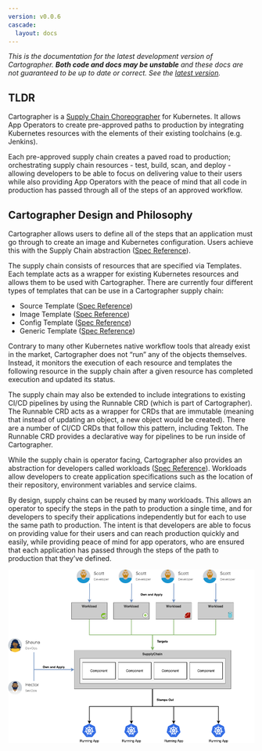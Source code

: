 ```yaml
---
version: v0.0.6
cascade:
  layout: docs
---
```

*This is the documentation for the latest development version of Cartographer. **Both code and docs may be unstable** and these docs are not guaranteed to be up to date or correct. See the [latest version](https://cartographer.sh/docs/v0.0.7/).*

## TLDR

Cartographer is a [Supply Chain Choreographer](https://tanzu.vmware.com/developer/guides/ci-cd/supply-chain-choreography/) for Kubernetes. It allows App Operators to create pre-approved paths to production by integrating Kubernetes resources with the elements of their existing toolchains (e.g. Jenkins).

Each pre-approved supply chain creates a paved road to production; orchestrating supply chain resources - test, build, scan, and deploy - allowing developers to be able to focus on delivering value to their users while also providing App Operators with the peace of mind that all code in production has passed through all of the steps of an approved workflow.

## Cartographer Design and Philosophy

Cartographer allows users to define all of the steps that an application must go through to create an image and Kubernetes configuration.
Users achieve this with the Supply Chain abstraction ([Spec Reference](reference.md#clustersupplychain)).

The supply chain consists of resources that are specified via Templates.
Each template acts as a wrapper for existing Kubernetes resources and allows them to be used with Cartographer.
There are currently four different types of templates that can be use in a Cartographer supply chain:

* Source Template ([Spec Reference](reference.md#clustersourcetemplate))
* Image Template ([Spec Reference](reference.md#clusterimagetemplate))
* Config Template ([Spec Reference](reference.md#clusterconfigtemplate))
* Generic Template ([Spec Reference](reference.md#clustertemplate))

Contrary to many other Kubernetes native workflow tools that already exist in the market,
Cartographer does not “run” any of the objects themselves. Instead, it monitors the execution of
each resource and templates the following resource in the supply chain after a given resource has
completed execution and updated its status.

The supply chain may also be extended to include integrations to existing CI/CD pipelines by using the Runnable CRD 
(which is part of Cartographer). The Runnable CRD acts as a wrapper for CRDs that are immutable (meaning that instead 
of updating an object, a new object would be created). There are a number of CI/CD CRDs that follow this pattern, 
including Tekton. The Runnable CRD provides a declarative way for pipelines to be run inside of Cartographer.

While the supply chain is operator facing, Cartographer also provides an abstraction for developers called workloads 
([Spec Reference](reference.md#workload)). Workloads allow developers to create application specifications such as the 
location of their repository, environment variables and service claims.

By design, supply chains can be reused by many workloads. This allows an operator to specify the steps in the path to 
production a single time, and for developers to specify their applications independently but for each to use the same 
path to production. The intent is that developers are able to focus on providing value for their users and can reach 
production quickly and easily, while providing peace of mind for app operators, who are ensured that each application 
has passed through the steps of the path to production that they’ve defined.

![Cartographer High Level Diagram](img/ownership-flow.png)
